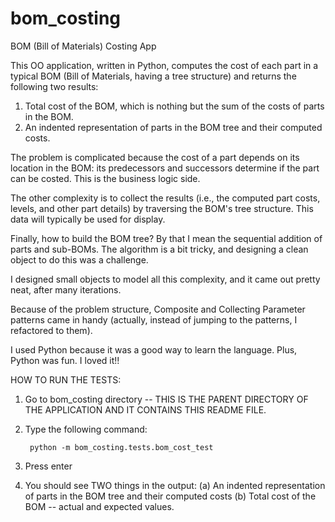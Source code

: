 bom_costing
===========

BOM (Bill of Materials) Costing App

This OO application, written in Python, computes the cost of each part in a typical BOM (Bill of Materials, having a tree structure) and returns the following two results:

1. Total cost of the BOM, which is nothing but the sum of the costs of parts in the BOM.
2. An indented representation of parts in the BOM tree and their computed costs.

The problem is complicated because the cost of a part depends on its location in the BOM: its predecessors and successors determine if the part can be costed. This is the business logic side.

The other complexity is to collect the results (i.e., the computed part costs, levels, and other part details) by traversing the BOM's tree structure.  This data will typically be used for display.

Finally, how to build the BOM tree? By that I mean the sequential addition of parts and sub-BOMs.  The algorithm is a bit tricky, and designing a clean object to do this was a challenge.


I designed small objects to model all this complexity, and it came out pretty neat, after many iterations.  

Because of the problem structure, Composite and Collecting Parameter patterns came in handy (actually, instead of jumping to the patterns, I refactored to them).  

I used Python because it was a good way to learn the language.  Plus, Python was fun.  I loved it!!



HOW TO RUN THE TESTS:

1. Go to bom_costing directory -- THIS IS THE PARENT DIRECTORY OF THE APPLICATION AND IT CONTAINS THIS README FILE.
2. Type the following command: 

		python -m bom_costing.tests.bom_cost_test

3. Press enter
4. You should see TWO things in the output:
	(a) An indented representation of parts in the BOM tree and their computed costs
	(b) Total cost of the BOM -- actual and expected values.
